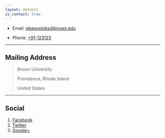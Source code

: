 ```yaml
---
layout: default
is_contact: true
---
```


* Email: [sleepypinks@brown.edu](mailto:sleepypinks@brown.edu)

* Phone: [+91-123123](tel:+91-123123)

---

## Mailing Address

> Brown University
>
> Providence, Rhode Island
>
> United States

---

## Social

1. [Facebook](#)
2. [Twitter](#)
3. [Google+](#)
